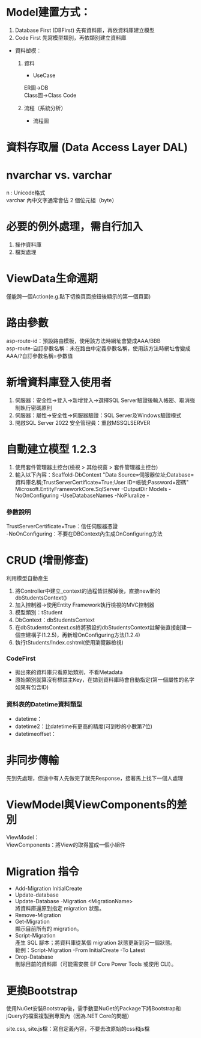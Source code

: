 # Model建置方式：
1. Database First (DBFirst)
	先有資料庫，再依資料庫建立模型
2. Code First
	先寫模型類別，再依類別建立資料庫

* 資料塑模：
	1. 資料
		* UseCase

		ER圖->DB  
		Class圖->Class Code

	2. 流程（系統分析）
		* 流程圖

# 資料存取層 (Data Access Layer DAL)

# nvarchar vs. varchar
n : Unicode格式  
varchar 內中文字通常會佔 2 個位元組（byte）

# 必要的例外處理，需自行加入
1. 操作資料庫
2. 檔案處理

# ViewData生命週期
僅能跨一個Action(e.g.點下切換頁面按鈕後顯示的第一個頁面)

# 路由參數
asp-route-id：預設路由模板，使用該方法時網址會變成AAA/BBB\
asp-route-自訂參數名稱：未在路由中定義參數名稱，使用該方法時網址會變成AAA/?自訂參數名稱=參數值

# 新增資料庫登入使用者
1. 伺服器：安全性->登入->新增登入->選擇SQL Server驗證後輸入帳密、取消強制執行密碼原則
2. 伺服器：屬性->安全性->伺服器驗證：SQL Server及Windows驗證模式
3. 開啟SQL Server 2022 安全管理員：重啟MSSQLSERVER

# 自動建立模型 1.2.3
1. 使用套件管理器主控台(檢視 > 其他視窗 > 套件管理器主控台)
2. 輸入以下內容：Scaffold-DbContext "Data Source=伺服器位址;Database=資料庫名稱;TrustServerCertificate=True;User ID=帳號;Password=密碼" Microsoft.EntityFrameworkCore.SqlServer -OutputDir Models -NoOnConfiguring -UseDatabaseNames -NoPluralize -

### 參數說明
TrustServerCertificate=True：信任伺服器憑證\
-NoOnConfiguring：不要在DBContext內生成OnConfiguring方法

# CRUD (增刪修查)
利用模型自動產生
1. 將Controller中建立_context的過程皆註解掉後，直接new新的dbStudentsContext()
2. 加入控制器->使用Entity Framework執行檢視的MVC控制器
3. 模型類別：tStudent
4. DbContext：dbStudentsContext
5. 在dbStudentsContext.cs終將預設的dbStudentsContext註解後直接創建一個空建構子(1.2.5)，再新增OnConfiguring方法(1.2.4)
6. 執行tStudents/Index.cshtml(使用瀏覽器檢視)

### CodeFirst
* 拋出來的資料庫只看原始類別，不看Metadata
* 原始類別就算沒有標註主Key，在拋到資料庫時會自動指定(第一個屬性的名字如果有包含ID)

### 資料表的Datetime資料類型
* datetime：
* datetime2：比datetime有更高的精度(可到秒的小數第7位)
* datetimeoffset：

# 非同步傳輸
先到先處理，但途中有人先做完了就先Response，接著馬上找下一個人處理

# ViewModel與ViewComponents的差別
ViewModel：  
ViewComponents：將View的取得當成一個小組件

# Migration 指令
* Add-Migration InitialCreate  
* Update-database  
* Update-Database -Migration \<MigrationName>  
將資料庫還原到指定 migration 狀態。
* Remove-Migration
* Get-Migration  
顯示目前所有的 migration。
* Script-Migration  
產生 SQL 腳本；將資料庫從某個 migration 狀態更新到另一個狀態。  
範例：Script-Migration -From InitialCreate -To Latest
* Drop-Database  
刪除目前的資料庫（可能需安裝 EF Core Power Tools 或使用 CLI）。

# 更換Bootstrap
使用NuGet安裝Bootstrap後，需手動至NuGet的Package下將Bootstrap和jQuery的檔案複製到專案內（因為.NET Core的問題）

site.css, site.js檔：寫自定義內容，不要去改原始的css和js檔